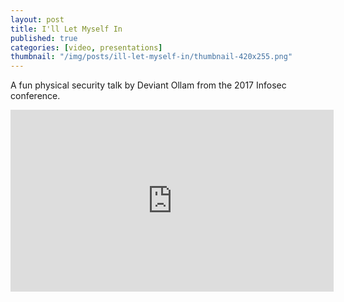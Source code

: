 ```yaml
---
layout: post
title: I'll Let Myself In
published: true
categories: [video, presentations]
thumbnail: "/img/posts/ill-let-myself-in/thumbnail-420x255.png"
---
```


A fun physical security talk by <a ref="https://twitter.com/deviantollam">Deviant Ollam</a> from the 2017 Infosec conference.

<iframe width="517" height="291" src="https://www.youtube.com/embed/rnmcRTnTNC8" frameborder="0" allow="accelerometer; autoplay; encrypted-media; gyroscope; picture-in-picture" allowfullscreen></iframe>
